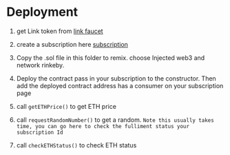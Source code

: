 # Deployment

1. get Link token from [link faucet](https://faucets.chain.link/rinkeby?_ga=2.234874718.1328601376.1660094136-874318943.1659360958)

2. create a subscription here [subscription](https://vrf.chain.link/)

3. Copy the .sol file in this folder to remix. choose Injected web3 and network rinkeby.
4. Deploy the contract pass in your subscription to the constructor. Then add the deployed contract address has a consumer on your subscription page
5. call `getETHPrice()`  to get ETH price 
6. call `requestRandomNumber()` to get a random. `Note this usually takes time, you can go here to check the fulliment status your subscription Id ` 
7. call `checkETHStatus()` to check ETH status

    